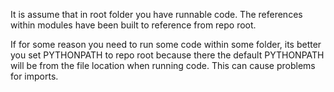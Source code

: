 It is assume that in root folder you have runnable code. 
The references within modules have been built to reference from repo root. 


If for some reason you need to run some code within some folder, its better you set PYTHONPATH to repo root because there the default PYTHONPATH will be from the file location when running code. This can cause problems for imports. 